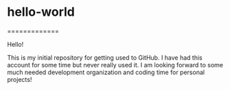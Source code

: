 # hello-world
=============

Hello!

This is my initial repository for getting used to GitHub.  I have had this account for some time but never really used it.
I am looking forward to some much needed development organization and coding time for personal projects!
